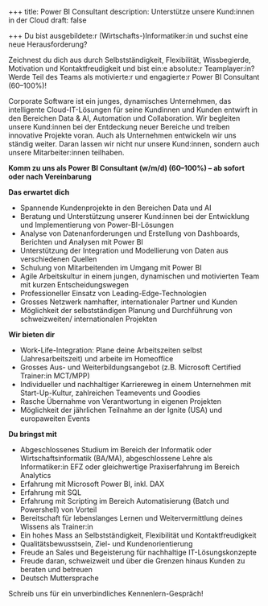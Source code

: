 +++
title: Power BI Consultant
description: Unterstütze unsere Kund:innen in der Cloud
draft: false

+++
Du bist ausgebildete:r (Wirtschafts-)Informatiker:in und suchst eine neue Herausforderung?  

Zeichnest du dich aus durch Selbstständigkeit, Flexibilität, Wissbegierde, Motivation und Kontaktfreudigkeit und bist ein:e absolute:r Teamplayer:in? Werde Teil des Teams als motivierte:r und engagierte:r Power BI Consultant (60–100%)! 

Corporate Software ist ein junges, dynamisches Unternehmen, das intelligente Cloud-IT-Lösungen für seine Kundinnen und Kunden entwirft in den Bereichen Data & AI, Automation und Collaboration. Wir begleiten unsere Kund:innen bei der Entdeckung neuer Bereiche und treiben innovative Projekte voran. Auch als Unternehmen entwickeln wir uns ständig weiter. Daran lassen wir nicht nur unsere Kund:innen, sondern auch unsere Mitarbeiter:innen teilhaben. 

**Komm zu uns als Power BI Consultant (w/m/d) (60–100%)
– ab sofort oder nach Vereinbarung**

**Das erwartet dich**

* Spannende Kundenprojekte in den Bereichen Data und AI 
* Beratung und Unterstützung unserer Kund:innen bei der Entwicklung und Implementierung von Power-BI-Lösungen 
* Analyse von Datenanforderungen und Erstellung von Dashboards, Berichten und Analysen mit Power BI 
* Unterstützung der Integration und Modellierung von Daten aus verschiedenen Quellen 
* Schulung von Mitarbeitenden im Umgang mit Power BI 
* Agile Arbeitskultur in einem jungen, dynamischen und motivierten Team mit kurzen Entscheidungswegen 
* Professioneller Einsatz von Leading-Edge-Technologien 
* Grosses Netzwerk namhafter, internationaler Partner und Kunden 
* Möglichkeit der selbstständigen Planung und Durchführung von schweizweiten/ internationalen Projekten 

**Wir bieten dir**

* Work-Life-Integration: Plane deine Arbeitszeiten selbst (Jahresarbeitszeit) und arbeite im Homeoffice
* Grosses Aus- und Weiterbildungsangebot (z.B. Microsoft Certified Trainer:in MCT/MPP) 
* Individueller und nachhaltiger Karriereweg in einem Unternehmen mit Start-Up-Kultur, zahlreichen Teamevents und Goodies 
* Rasche Übernahme von Verantwortung in eigenen Projekten 
* Möglichkeit der jährlichen Teilnahme an der Ignite (USA) und europaweiten Events 

**Du bringst mit**

* Abgeschlossenes Studium im Bereich der Informatik oder Wirtschaftsinformatik (BA/MA), abgeschlossene Lehre als Informatiker:in EFZ oder gleichwertige Praxiserfahrung im Bereich Analytics 
* Erfahrung mit Microsoft Power BI, inkl. DAX 
* Erfahrung mit SQL 
* Erfahrung mit Scripting im Bereich Automatisierung (Batch und Powershell) von Vorteil 
* Bereitschaft für lebenslanges Lernen und Weitervermittlung deines Wissens als Trainer:in  
* Ein hohes Mass an Selbstständigkeit, Flexibilität und Kontaktfreudigkeit  
* Qualitätsbewusstsein, Ziel- und Kundenorientierung 
* Freude an Sales und Begeisterung für nachhaltige IT-Lösungskonzepte 
* Freude daran, schweizweit und über die Grenzen hinaus Kunden zu beraten und betreuen  
* Deutsch Muttersprache 

Schreib uns für ein unverbindliches Kennenlern-Gespräch!

